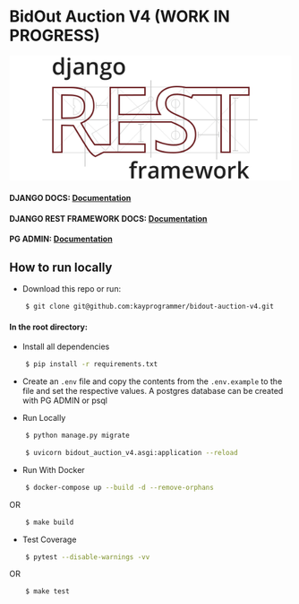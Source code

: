 # BidOut Auction V4 (WORK IN PROGRESS)

![alt text](https://github.com/kayprogrammer/bidout-auction-v4/blob/main/display/django.png?raw=true)


#### DJANGO DOCS: [Documentation](https://docs.djangoproject.com/en/4.2/)
#### DJANGO REST FRAMEWORK DOCS: [Documentation](https://www.django-rest-framework.org/)

#### PG ADMIN: [Documentation](https://pgadmin.org) 


## How to run locally

* Download this repo or run: 
```bash
    $ git clone git@github.com:kayprogrammer/bidout-auction-v4.git
```

#### In the root directory:
- Install all dependencies
```bash
    $ pip install -r requirements.txt
```
- Create an `.env` file and copy the contents from the `.env.example` to the file and set the respective values. A postgres database can be created with PG ADMIN or psql

- Run Locally
```bash
    $ python manage.py migrate 
```
```bash
    $ uvicorn bidout_auction_v4.asgi:application --reload
```

- Run With Docker
```bash
    $ docker-compose up --build -d --remove-orphans
```
OR
```bash
    $ make build
```

- Test Coverage
```bash
    $ pytest --disable-warnings -vv
```
OR
```bash
    $ make test
```

<!-- ## Docs
#### Live Url: [BidOut Docs](https://bidout-litestar-api.cleverapps.io/) 
#### Swagger: [Documentation](https://swagger.io/docs/)

![alt text](https://github.com/kayprogrammer/bidout-auction-v3/blob/main/display/display1.png?raw=true)

![alt text](https://github.com/kayprogrammer/bidout-auction-v3/blob/main/display/display2.png?raw=true)

![alt text](https://github.com/kayprogrammer/bidout-auction-v3/blob/main/display/display3.png?raw=true)

![alt text](https://github.com/kayprogrammer/bidout-auction-v3/blob/main/display/display4.png?raw=true)

![alt text](https://github.com/kayprogrammer/bidout-auction-v3/blob/main/display/display5.png?raw=true)

![alt text](https://github.com/kayprogrammer/bidout-auction-v3/blob/main/display/display6.png?raw=true)

![alt text](https://github.com/kayprogrammer/bidout-auction-v3/blob/main/display/display7.png?raw=true)

![alt text](https://github.com/kayprogrammer/bidout-auction-v3/blob/main/display/display8.png?raw=true) -->